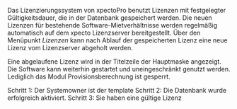 Das Lizenzierungssystem von xpectoPro benutzt Lizenzen mit festgelegter Gültigkeitsdauer, die in der Datenbank gespeichert werden. Die neuen Lizenzen für bestehende Software-Mietverhältnisse werden regelmäßig automatisch auf dem xpecto Lizenzserver bereitgestellt. Über den Menüpunkt _Lizenzen_ kann nach Ablauf der gespeicherten Lizenz eine neue Lizenz vom Lizenzserver abgeholt werden.

Eine abgelaufene Lizenz wird in der Titelzeile der Hauptmaske angezeigt. Die Software kann weiterhin gestartet und uneingeschränkt genutzt werden. Lediglich das Modul Provisionsberechnung ist gesperrt.

Schritt 1: Der Systemowner ist der template
Schritt 2: Die Datenbank wurde erfolgreich aktiviert.
Schritt 3: Sie haben eine gültige Lizenz